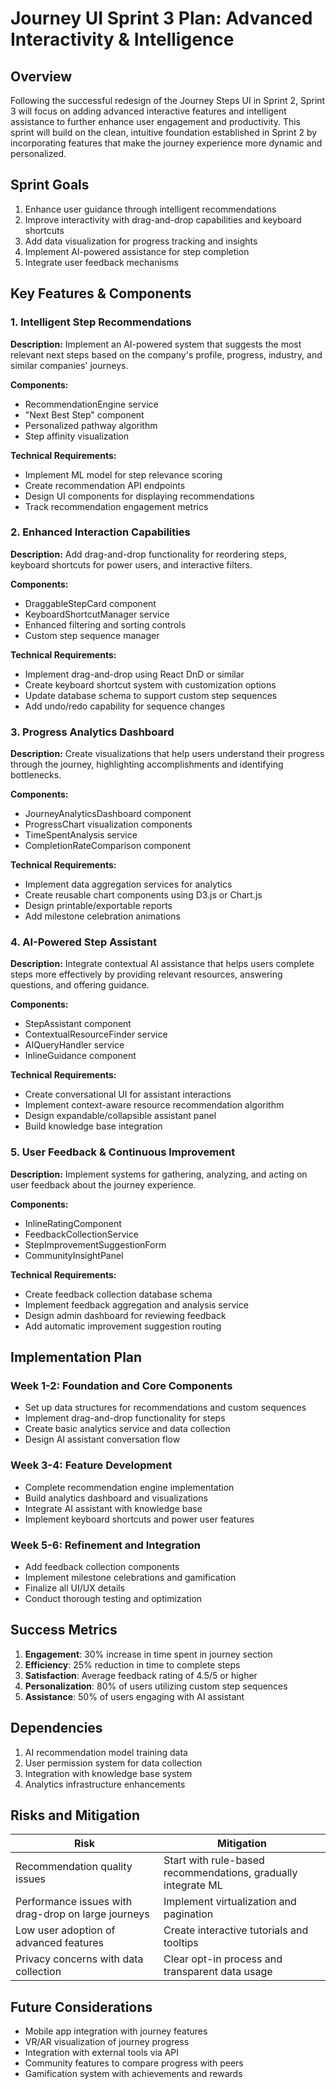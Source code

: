 # Journey UI Sprint 3 Plan: Advanced Interactivity & Intelligence

## Overview

Following the successful redesign of the Journey Steps UI in Sprint 2, Sprint 3 will focus on adding advanced interactive features and intelligent assistance to further enhance user engagement and productivity. This sprint will build on the clean, intuitive foundation established in Sprint 2 by incorporating features that make the journey experience more dynamic and personalized.

## Sprint Goals

1. Enhance user guidance through intelligent recommendations
2. Improve interactivity with drag-and-drop capabilities and keyboard shortcuts
3. Add data visualization for progress tracking and insights
4. Implement AI-powered assistance for step completion
5. Integrate user feedback mechanisms

## Key Features & Components

### 1. Intelligent Step Recommendations

**Description:** Implement an AI-powered system that suggests the most relevant next steps based on the company's profile, progress, industry, and similar companies' journeys.

**Components:**
- RecommendationEngine service
- "Next Best Step" component
- Personalized pathway algorithm
- Step affinity visualization

**Technical Requirements:**
- Implement ML model for step relevance scoring
- Create recommendation API endpoints
- Design UI components for displaying recommendations
- Track recommendation engagement metrics

### 2. Enhanced Interaction Capabilities 

**Description:** Add drag-and-drop functionality for reordering steps, keyboard shortcuts for power users, and interactive filters.

**Components:**
- DraggableStepCard component
- KeyboardShortcutManager service
- Enhanced filtering and sorting controls
- Custom step sequence manager

**Technical Requirements:**
- Implement drag-and-drop using React DnD or similar
- Create keyboard shortcut system with customization options
- Update database schema to support custom step sequences
- Add undo/redo capability for sequence changes

### 3. Progress Analytics Dashboard

**Description:** Create visualizations that help users understand their progress through the journey, highlighting accomplishments and identifying bottlenecks.

**Components:**
- JourneyAnalyticsDashboard component
- ProgressChart visualization components
- TimeSpentAnalysis service
- CompletionRateComparison component

**Technical Requirements:**
- Implement data aggregation services for analytics
- Create reusable chart components using D3.js or Chart.js
- Design printable/exportable reports
- Add milestone celebration animations

### 4. AI-Powered Step Assistant

**Description:** Integrate contextual AI assistance that helps users complete steps more effectively by providing relevant resources, answering questions, and offering guidance.

**Components:**
- StepAssistant component
- ContextualResourceFinder service
- AIQueryHandler service
- InlineGuidance component

**Technical Requirements:**
- Create conversational UI for assistant interactions
- Implement context-aware resource recommendation algorithm
- Design expandable/collapsible assistant panel
- Build knowledge base integration

### 5. User Feedback & Continuous Improvement

**Description:** Implement systems for gathering, analyzing, and acting on user feedback about the journey experience.

**Components:**
- InlineRatingComponent
- FeedbackCollectionService
- StepImprovementSuggestionForm
- CommunityInsightPanel

**Technical Requirements:**
- Create feedback collection database schema
- Implement feedback aggregation and analysis service
- Design admin dashboard for reviewing feedback
- Add automatic improvement suggestion routing

## Implementation Plan

### Week 1-2: Foundation and Core Components
- Set up data structures for recommendations and custom sequences
- Implement drag-and-drop functionality for steps
- Create basic analytics service and data collection
- Design AI assistant conversation flow

### Week 3-4: Feature Development
- Complete recommendation engine implementation
- Build analytics dashboard and visualizations
- Integrate AI assistant with knowledge base
- Implement keyboard shortcuts and power user features

### Week 5-6: Refinement and Integration
- Add feedback collection components
- Implement milestone celebrations and gamification
- Finalize all UI/UX details
- Conduct thorough testing and optimization

## Success Metrics

1. **Engagement**: 30% increase in time spent in journey section
2. **Efficiency**: 25% reduction in time to complete steps
3. **Satisfaction**: Average feedback rating of 4.5/5 or higher
4. **Personalization**: 80% of users utilizing custom step sequences
5. **Assistance**: 50% of users engaging with AI assistant

## Dependencies

1. AI recommendation model training data
2. User permission system for data collection
3. Integration with knowledge base system
4. Analytics infrastructure enhancements

## Risks and Mitigation

| Risk | Mitigation |
|------|------------|
| Recommendation quality issues | Start with rule-based recommendations, gradually integrate ML |
| Performance issues with drag-drop on large journeys | Implement virtualization and pagination |
| Low user adoption of advanced features | Create interactive tutorials and tooltips |
| Privacy concerns with data collection | Clear opt-in process and transparent data usage |

## Future Considerations

- Mobile app integration with journey features
- VR/AR visualization of journey progress
- Integration with external tools via API
- Community features to compare progress with peers
- Gamification system with achievements and rewards
